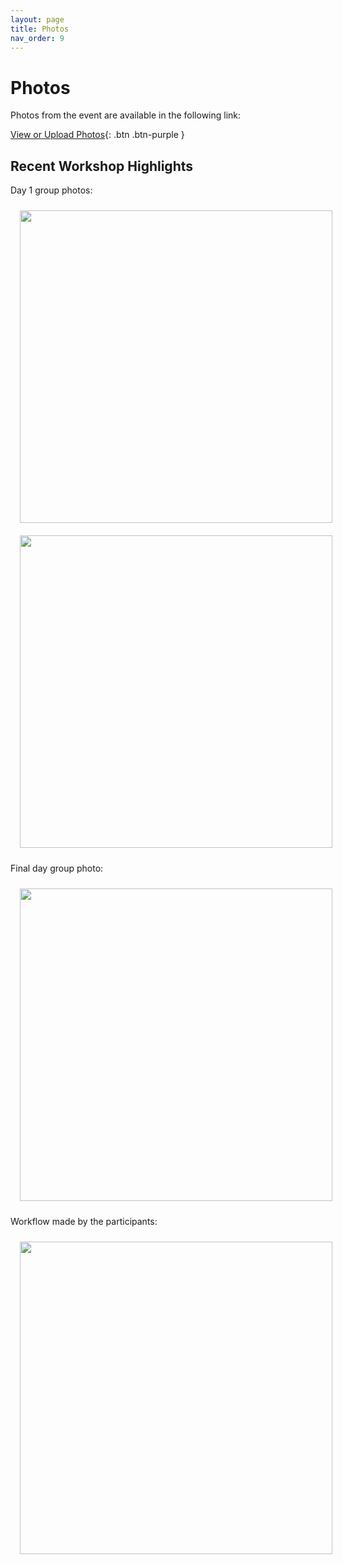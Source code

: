 ```yaml
---
layout: page
title: Photos
nav_order: 9
---
```


# Photos

Photos from the event are available in the following link:

[View or Upload Photos](https://drive.google.com/drive/folders/1JECFfC4rkeSr0jXLqrxblkPIKeet8AT2?usp=sharing){: .btn .btn-purple }

## Recent Workshop Highlights

Day 1 group photos:

<img align="center" src="https://drive.google.com/uc?export=view&id=1mymDY-gLvimegCLbBjv3h9lNqjvcOQ9H" hspace="15" vspace="10" width="500">

<img align="center" src="https://drive.google.com/uc?export=view&id=1JrVvMrSgdw3y60zR7AKbLUIdP5jNmu4r" hspace="15" vspace="10" width="500">

Final day group photo:

<img align="center" src="https://drive.google.com/uc?export=view&id=110Vt1gFZO5bMDRfZ1mb_y5ZD2qK7AoV7" hspace="15" vspace="10" width="500">

Workflow made by the participants:

<img align="center" src="https://drive.google.com/uc?export=view&id=1HAr1PDAt-W1nNEtLJnpwHV8F8OwzIzjJ" hspace="15" vspace="10" width="500">
